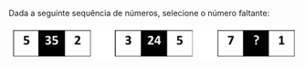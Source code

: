 Dada a seguinte sequência de números, selecione o número faltante:

<img src="https://raw.githubusercontent.com/dh-mumuki/mumuki-guia-python3-ds-br-assessment-2021-03/master/assets/logica2_1616882128549.png" alt="logica2_1616882128549.png" width="auto" height="auto">
